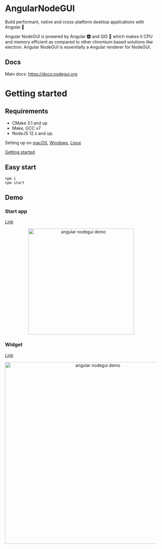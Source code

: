 # AngularNodeGUI

Build performant, native and cross-platform desktop applications with Angular.🚀

Angular NodeGUI is powered by Angular 🅰️ and Qt5 💚 which makes it CPU and memory efficient as compared to other chromium based solutions like electron. Angular NodeGUI is essentially a Angular renderer for NodeGUI.

## Docs

Main docs: https://docs.nodegui.org

# Getting started

## Requirements

- CMake 3.1 and up
- Make, GCC v7
- NodeJS 12.x and up.

Setting up on [macOS](https://docs.nodegui.org/docs/guides/getting-started#setting-up-on-macos), [Windows](https://docs.nodegui.org/docs/guides/getting-started#setting-up-on-windows), [Linux](https://docs.nodegui.org/docs/guides/getting-started#setting-up-on-linux)

[Getting started](https://docs.nodegui.org/docs/guides/getting-started)

## Easy start

```
npm i
npm start
```

## Demo

### Start app

[Link](https://github.com/irustm/angular-nodegui/tree/master/src/app)

<p align="center">
  <img src="https://raw.githubusercontent.com/irustm/angular-nodegui/master/demo/demo_app.png" width="350" title="angular nodegui demo">
</p>

### Widget

[Link](https://github.com/irustm/angular-nodegui/tree/master/projects/weather-demo)

<p align="center">
  <img src="https://raw.githubusercontent.com/irustm/angular-nodegui/master/demo/demo_weather_widget.png" width="600" title="angular nodegui demo">
</p>
